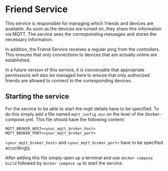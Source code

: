 # Friend Service
This service is responsible for managing which friends and devices are available. As soon as the devices are turned on, they share this information via MQTT. The service sees the corresponding messages and stores the necessary information.

In addition, the Friend Service receives a regular ping from the controllers. This ensures that only connections to devices that are actually online are established.

In a future version of this service, it is conceivable that appropriate permissions will also be managed here to ensure that only authorized friends are allowed to connect to the corresponding devices.

## Starting the service
For the service to be able to start the mqtt details have to be specified. To do this simply add a file named `mqtt_config.env` on the level of the docker-compose.yml.
This file should have the following content:
```env
MQTT_BROKER_HOST=<your_mqtt_broker_host>
MQTT_BROKER_PORT=<your_mqtt_broker_port>
```
`<your_mqtt_broker_host>` and `<your_mqtt_broker_port>` have to be specified accordingly.  

After adding this file simply open up a terminal and use `docker compose build` followed by `docker compose up` to start the service.
